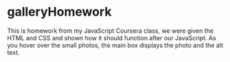 # galleryHomework
This is homework from my JavaScript Coursera class, we were given the HTML and CSS and shown how it should function after our JavaScript. As you hover over the small photos, the main box displays the photo and the alt text.
